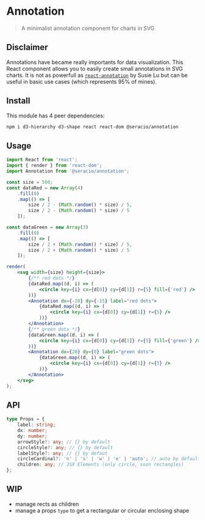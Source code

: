 # Annotation

> A minimalist annotation component for charts in SVG

## Disclaimer

Annotations have became really importants for data visualization. This React component allows you to easily create small annotations in SVG charts. It is not as powerfull as [`react-annotation`](https://react-annotation.susielu.com/) by Susie Lu but can be useful in basic use cases (which represents 95% of mines).

## Install

This module has 4 peer dependencies:

```bash
npm i d3-hierarchy d3-shape react react-dom @seracio/annotation
```

## Usage

```jsx
import React from 'react';
import { render } from 'react-dom';
import Annotation from '@seracio/annotation';

const size = 500;
const dataRed = new Array(4)
    .fill(0)
    .map(() => [
        size / 2 - (Math.random() * size) / 5,
        size / 2 - (Math.random() * size) / 5
    ]);

const dataGreen = new Array(3)
    .fill(0)
    .map(() => [
        size / 2 + (Math.random() * size) / 5,
        size / 2 + (Math.random() * size) / 5
    ]);

render(
    <svg width={size} height={size}>
        {/** red dots */}
        {dataRed.map((d, i) => (
            <circle key={i} cx={d[0]} cy={d[1]} r={5} fill={'red'} />
        ))}
        <Annotation dx={-20} dy={-15} label="red dots">
            {dataRed.map((d, i) => (
                <circle key={i} cx={d[0]} cy={d[1]} r={5} />
            ))}
        </Annotation>
        {/** green dots */}
        {dataGreen.map((d, i) => (
            <circle key={i} cx={d[0]} cy={d[1]} r={5} fill={'green'} />
        ))}
        <Annotation dx={20} dy={0} label="green dots">
            {dataGreen.map((d, i) => (
                <circle key={i} cx={d[0]} cy={d[1]} r={5} />
            ))}
        </Annotation>
    </svg>
);
```

## API

```typescript
type Props = {
    label: string;
    dx: number;
    dy: number;
    arrowStyle?: any; // {} by default
    circleStyle?: any; // {} by default
    labelStyle?: any; // {} by defaut
    circleCardinal?: 'n' | 's' | 'w' | 'e' | 'auto'; // auto by default
    children: any; // JSX Elements (only circle, soon rectangles)
};
```

## WIP

-   manage rects as children
-   manage a props `type` to get a rectangular or circular enclosing shape
